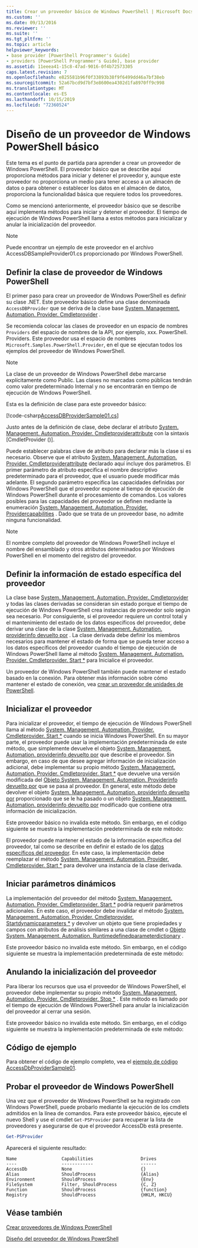 ```yaml
---
title: Crear un proveedor básico de Windows PowerShell | Microsoft Docs
ms.custom: ''
ms.date: 09/13/2016
ms.reviewer: ''
ms.suite: ''
ms.tgt_pltfrm: ''
ms.topic: article
helpviewer_keywords:
- base provider [PowerShell Programmer's Guide]
- providers [PowerShell Programmer's Guide], base provider
ms.assetid: 11eeea41-15c8-47ad-9016-0f4b72573305
caps.latest.revision: 7
ms.openlocfilehash: e825581b96f0f33893b38f9f6499dd46a7bf38eb
ms.sourcegitcommit: 52a67bcd9d7bf3e8600ea4302d1fa8970ff9c998
ms.translationtype: MT
ms.contentlocale: es-ES
ms.lasthandoff: 10/15/2019
ms.locfileid: "72360524"
---
```

# <a name="creating-a-basic-windows-powershell-provider"></a>Diseño de un proveedor de Windows PowerShell básico

Este tema es el punto de partida para aprender a crear un proveedor de Windows PowerShell. El proveedor básico que se describe aquí proporciona métodos para iniciar y detener el proveedor y, aunque este proveedor no proporciona un medio para tener acceso a un almacén de datos o para obtener o establecer los datos en el almacén de datos, proporciona la funcionalidad básica que requiere todos los proveedores.

Como se mencionó anteriormente, el proveedor básico que se describe aquí implementa métodos para iniciar y detener el proveedor. El tiempo de ejecución de Windows PowerShell llama a estos métodos para inicializar y anular la inicialización del proveedor.

> [!NOTE]
> Puede encontrar un ejemplo de este proveedor en el archivo AccessDBSampleProvider01.cs proporcionado por Windows PowerShell.

## <a name="defining-the-windows-powershell-provider-class"></a>Definir la clase de proveedor de Windows PowerShell

El primer paso para crear un proveedor de Windows PowerShell es definir su clase .NET. Este proveedor básico define una clase denominada `AccessDBProvider` que se deriva de la clase base [System. Management. Automation. Provider. Cmdletprovider](/dotnet/api/System.Management.Automation.Provider.CmdletProvider) .

Se recomienda colocar las clases de proveedor en un espacio de nombres `Providers` del espacio de nombres de la API, por ejemplo, xxx. PowerShell. Providers. Este proveedor usa el espacio de nombres `Microsoft.Samples.PowerShell.Provider`, en el que se ejecutan todos los ejemplos del proveedor de Windows PowerShell.

> [!NOTE]
> La clase de un proveedor de Windows PowerShell debe marcarse explícitamente como Public. Las clases no marcadas como públicas tendrán como valor predeterminado Internal y no se encontrarán en tiempo de ejecución de Windows PowerShell.

Esta es la definición de clase para este proveedor básico:

[!code-csharp[AccessDBProviderSample01.cs](../../../../powershell-sdk-samples/SDK-2.0/csharp/AccessDBProviderSample01/AccessDBProviderSample01.cs#L23-L24 "AccessDBProviderSample01.cs")]

Justo antes de la definición de clase, debe declarar el atributo [System. Management. Automation. Provider. Cmdletproviderattribute](/dotnet/api/System.Management.Automation.Provider.CmdletProviderAttribute) con la sintaxis [CmdletProvider ()].

Puede establecer palabras clave de atributo para declarar más la clase si es necesario. Observe que el atributo [System. Management. Automation. Provider. Cmdletproviderattribute](/dotnet/api/System.Management.Automation.Provider.CmdletProviderAttribute) declarado aquí incluye dos parámetros. El primer parámetro de atributo especifica el nombre descriptivo predeterminado para el proveedor, que el usuario puede modificar más adelante. El segundo parámetro especifica las capacidades definidas por Windows PowerShell que el proveedor expone al tiempo de ejecución de Windows PowerShell durante el procesamiento de comandos. Los valores posibles para las capacidades del proveedor se definen mediante la enumeración [System. Management. Automation. Provider. Providercapabilities](/dotnet/api/System.Management.Automation.Provider.ProviderCapabilities) . Dado que se trata de un proveedor base, no admite ninguna funcionalidad.

> [!NOTE]
> El nombre completo del proveedor de Windows PowerShell incluye el nombre del ensamblado y otros atributos determinados por Windows PowerShell en el momento del registro del proveedor.

## <a name="defining-provider-specific-state-information"></a>Definir la información de estado específica del proveedor

La clase base [System. Management. Automation. Provider. Cmdletprovider](/dotnet/api/System.Management.Automation.Provider.CmdletProvider) y todas las clases derivadas se consideran sin estado porque el tiempo de ejecución de Windows PowerShell crea instancias de proveedor solo según sea necesario. Por consiguiente, si el proveedor requiere un control total y el mantenimiento del estado de los datos específicos del proveedor, debe derivar una clase de la clase [System. Management. Automation. providerinfo devuelto por](/dotnet/api/System.Management.Automation.ProviderInfo) . La clase derivada debe definir los miembros necesarios para mantener el estado de forma que se pueda tener acceso a los datos específicos del proveedor cuando el tiempo de ejecución de Windows PowerShell llame al método [System. Management. Automation. Provider. Cmdletprovider. Start *](/dotnet/api/System.Management.Automation.Provider.CmdletProvider.Start) para Inicialice el proveedor.

Un proveedor de Windows PowerShell también puede mantener el estado basado en la conexión. Para obtener más información sobre cómo mantener el estado de conexión, vea [crear un proveedor de unidades de PowerShell](./creating-a-windows-powershell-drive-provider.md).

## <a name="initializing-the-provider"></a>Inicializar el proveedor

Para inicializar el proveedor, el tiempo de ejecución de Windows PowerShell llama al método [System. Management. Automation. Provider. Cmdletprovider. Start *](/dotnet/api/System.Management.Automation.Provider.CmdletProvider.Start) cuando se inicia Windows PowerShell. En su mayor parte, el proveedor puede usar la implementación predeterminada de este método, que simplemente devuelve el objeto [System. Management. Automation. providerinfo devuelto por](/dotnet/api/System.Management.Automation.ProviderInfo) que describe el proveedor. Sin embargo, en caso de que desee agregar información de inicialización adicional, debe implementar su propio método [System. Management. Automation. Provider. Cmdletprovider. Start *](/dotnet/api/System.Management.Automation.Provider.CmdletProvider.Start) que devuelve una versión modificada del [ Objeto System. Management. Automation. Providerinfo devuelto por](/dotnet/api/System.Management.Automation.ProviderInfo) que se pasa al proveedor. En general, este método debe devolver el objeto [System. Management. Automation. providerinfo devuelto por](/dotnet/api/System.Management.Automation.ProviderInfo) proporcionado que se le ha pasado o un objeto [System. Management. Automation. providerinfo devuelto por](/dotnet/api/System.Management.Automation.ProviderInfo) modificado que contiene otra información de inicialización.

Este proveedor básico no invalida este método. Sin embargo, en el código siguiente se muestra la implementación predeterminada de este método:

<!-- TODO!!!: review snippet reference  [!CODE [Msh_samplesaccessdbprov01#accessdbprov01ProviderStart](Msh_samplesaccessdbprov01#accessdbprov01ProviderStart)]  -->

El proveedor puede mantener el estado de la información específica del proveedor, tal como se describe en definir el estado de los [datos específicos del proveedor](#defining-provider-specific-state-information). En este caso, la implementación debe reemplazar el método [System. Management. Automation. Provider. Cmdletprovider. Start *](/dotnet/api/System.Management.Automation.Provider.CmdletProvider.Start) para devolver una instancia de la clase derivada.

## <a name="start-dynamic-parameters"></a>Iniciar parámetros dinámicos

La implementación del proveedor del método [System. Management. Automation. Provider. Cmdletprovider. Start *](/dotnet/api/System.Management.Automation.Provider.CmdletProvider.Start) podría requerir parámetros adicionales. En este caso, el proveedor debe invalidar el método [System. Management. Automation. Provider. Cmdletprovider. Startdynamicparameters *](/dotnet/api/System.Management.Automation.Provider.CmdletProvider.StartDynamicParameters) y devolver un objeto que tiene propiedades y campos con atributos de análisis similares a una clase de cmdlet o [ Objeto System. Management. Automation. Runtimedefinedparameterdictionary](/dotnet/api/System.Management.Automation.RuntimeDefinedParameterDictionary) .

Este proveedor básico no invalida este método. Sin embargo, en el código siguiente se muestra la implementación predeterminada de este método:

<!-- TODO!!!: review snippet reference  [!CODE [Msh_samplesaccessdbprov01#accessdbprov01ProviderDynamicParameters](Msh_samplesaccessdbprov01#accessdbprov01ProviderDynamicParameters)]  -->

## <a name="uninitializing-the-provider"></a>Anulando la inicialización del proveedor

Para liberar los recursos que usa el proveedor de Windows PowerShell, el proveedor debe implementar su propio método [System. Management. Automation. Provider. Cmdletprovider. Stop *](/dotnet/api/System.Management.Automation.Provider.CmdletProvider.Stop) . Este método es llamado por el tiempo de ejecución de Windows PowerShell para anular la inicialización del proveedor al cerrar una sesión.

Este proveedor básico no invalida este método. Sin embargo, en el código siguiente se muestra la implementación predeterminada de este método:

<!-- TODO!!!: review snippet reference  [!CODE [Msh_samplesaccessdbprov01#accessdbprov01ProviderStop](Msh_samplesaccessdbprov01#accessdbprov01ProviderStop)]  -->

## <a name="code-sample"></a>Código de ejemplo

Para obtener el código de ejemplo completo, vea el [ejemplo de código AccessDbProviderSample01](./accessdbprovidersample01-code-sample.md).

## <a name="testing-the-windows-powershell-provider"></a>Probar el proveedor de Windows PowerShell

Una vez que el proveedor de Windows PowerShell se ha registrado con Windows PowerShell, puede probarlo mediante la ejecución de los cmdlets admitidos en la línea de comandos. Para este proveedor básico, ejecute el nuevo Shell y use el cmdlet `Get-PSProvider` para recuperar la lista de proveedores y asegurarse de que el proveedor AccessDb está presente.

```powershell
Get-PSProvider
```

Aparecerá el siguiente resultado:

```output
Name                 Capabilities                  Drives
----                 ------------                  ------
AccessDb             None                          {}
Alias                ShouldProcess                 {Alias}
Environment          ShouldProcess                 {Env}
FileSystem           Filter, ShouldProcess         {C, Z}
Function             ShouldProcess                 {function}
Registry             ShouldProcess                 {HKLM, HKCU}
```

## <a name="see-also"></a>Véase también

[Crear proveedores de Windows PowerShell](./how-to-create-a-windows-powershell-provider.md)

[Diseño del proveedor de Windows PowerShell](./designing-your-windows-powershell-provider.md)

